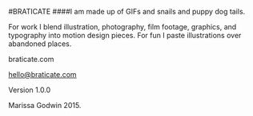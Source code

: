 #BRATICATE
####I am made up of GIFs and snails and puppy dog tails.

For work I blend illustration, photography, film footage, graphics, and typography into motion design pieces. For fun I paste illustrations over abandoned places. 


braticate.com

hello@braticate.com

Version 1.0.0

Marissa Godwin 2015.